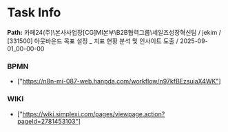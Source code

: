 # Task Info

**Path:** 카페24(주)\본사사업장\[CG]MI본부\B2B협력그룹\세일즈성장혁신팀 / jekim / [331500] 아웃바운드 목표 설정 _ 지표 현황 분석 및 인사이트 도출 / 2025-09-01_00-00-00

### BPMN
- ["https://n8n-mi-087-web.hanpda.com/workflow/n97kfBEzsuiaX4WK"]

### WIKI
- ["https://wiki.simplexi.com/pages/viewpage.action?pageId=2781453103"]

